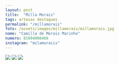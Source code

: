 ```yaml
---
layout: post
title:  "Milla Morais"
tags: artesas destaques
permalink: "/millamorais"
foto: /assets/images/millamorais/millamorais.jpg
nome: "Camilla de Morais Marinho"
numero: 81994006466
instagram: "milamoraiis"
---
```

<div class="mostruario">
  <img src="{{ site.url }}/assets/images/millamorais/millamorais1.jpg" />
  <img src="{{ site.url }}/assets/images/millamorais/millamorais2.jpg" />
  <img src="{{ site.url }}/assets/images/millamorais/millamorais3.jpg" />
</div>